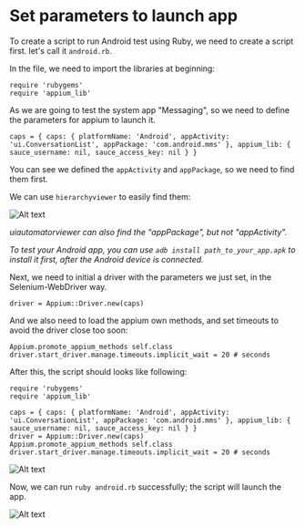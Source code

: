 # Set parameters to launch app

To create a script to run Android test using Ruby, we need to create a script first. let's call it `android.rb`.

In the file, we need to import the libraries at beginning:

<pre><code>require 'rubygems'
require 'appium_lib'
</code></pre>

As we are going to test the system app "Messaging", so we need to define the parameters for appium to launch it.

<pre><code>caps = { caps: { platformName: 'Android', appActivity: 'ui.ConversationList', appPackage: 'com.android.mms' }, appium_lib: { sauce_username: nil, sauce_access_key: nil } }
</code></pre>

You can see we defined the `appActivity` and `appPackage`, so we need to find them first.

We can use `hierarchyviewer` to easily find them:

![Alt text](https://raw.githubusercontent.com/hy1984427/appium/master/images/android_hierarchyviewer.png "hierarchyviewer to find appPackage and appActivity")

*uiautomatorviewer can also find the "appPackage", but not "appActivity".*

*To test your Android app, you can use `adb install path_to_your_app.apk` to install it first, after the Android device is connected.*

Next, we need to initial a driver with the parameters we just set, in the Selenium-WebDriver way.

<pre><code>driver = Appium::Driver.new(caps)
</code></pre>

And we also need to load the appium own methods, and set timeouts to avoid the driver close too soon:

<pre><code>Appium.promote_appium_methods self.class
driver.start_driver.manage.timeouts.implicit_wait = 20 # seconds
</code></pre>

After this, the script should looks like following:

<pre><code>require 'rubygems'
require 'appium_lib'

caps = { caps: { platformName: 'Android', appActivity: 'ui.ConversationList', appPackage: 'com.android.mms' }, appium_lib: { sauce_username: nil, sauce_access_key: nil } }
driver = Appium::Driver.new(caps)
Appium.promote_appium_methods self.class
driver.start_driver.manage.timeouts.implicit_wait = 20 # seconds
</code></pre>

![Alt text](https://raw.githubusercontent.com/hy1984427/appium/master/images/android_script_initial.png "android script with initial parameters")

Now, we can run `ruby android.rb` successfully; the script will launch the app.

![Alt text](https://raw.githubusercontent.com/hy1984427/appium/master/images/android_script_initial_result.png "android script with initial parameters result")
